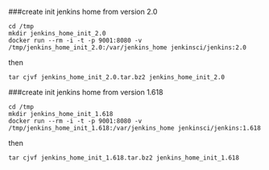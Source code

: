 ###create init jenkins home from version 2.0

    cd /tmp
    mkdir jenkins_home_init_2.0
    docker run --rm -i -t -p 9001:8080 -v /tmp/jenkins_home_init_2.0:/var/jenkins_home jenkinsci/jenkins:2.0

then

    tar cjvf jenkins_home_init_2.0.tar.bz2 jenkins_home_init_2.0

###create init jenkins home from version 1.618

    cd /tmp
    mkdir jenkins_home_init_1.618
    docker run --rm -i -t -p 9001:8080 -v /tmp/jenkins_home_init_1.618:/var/jenkins_home jenkinsci/jenkins:1.618

then

    tar cjvf jenkins_home_init_1.618.tar.bz2 jenkins_home_init_1.618
